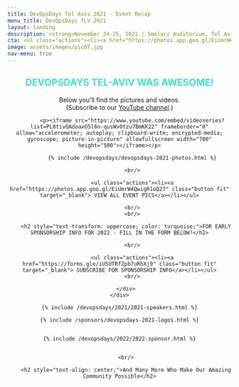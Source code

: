 ```yaml
---
title: DevOpsDays Tel Aviv 2021 - Event Recap
menu_title: DevOpsDays TLV 2021
layout: landing
description: <strong>November 24-25, 2021 | Smolarz Auditorium, Tel Aviv University</strong>
cta: <ul class="actions"><li><a href="https://photos.app.goo.gl/EiUmrW4QwigR1oQ27" class="button fit" target="_blank"> EVENT PHOTOS</a></li></ul>&nbsp;<ul class="actions"><li><a href="https://www.slideshare.net/DevopsCon/clipboards/devopsdays-tel-aviv-2021" target="_blank" class="button special fit"> EVENT SLIDES</a></li></ul> 
image: assets/images/pic07.jpg
nav-menu: true
---
```


<!-- Main -->
<div id="main">

<!-- One -->
<div class="inner">
    <div class="row">
    <div class="box" style="width: 100%; text-align: center;">
    <h2 style="text-transform: uppercase; color: turquoise;">DEVOPSDAYS Tel-Aviv WAS AWESOME!</h2>
    <p>Below you'll find the pictures and videos. <br/>(Subscribe to our <a href="https://www.youtube.com/c/DevOpsDaysTelAviv?sub_confirmation=1" target="_blank">YouTube channel</a>.)</p>

            <p><iframe src="https://www.youtube.com/embed/videoseries?list=PL8tivQAdoavO5l6n-qusWvOtzu7BmKK22" frameborder="0" allow="accelerometer; autoplay; clipboard-write; encrypted-media; gyroscope; picture-in-picture" allowfullscreen width="700" height="500"></iframe></p>

            {% include /devopsdays/devopsdays-2021-photos.html %}

            <br/>

            <ul class="actions"><li><a href="https://photos.app.goo.gl/EiUmrW4QwigR1oQ27" class="button fit" target="_blank"> VIEW ALL EVENT PICS</a></li></ul>

            <br/>
            <br/>

        <h2 style="text-transform: uppercase; color: turquoise;">FOR EARLY SPONSORSHIP INFO FOR 2022 - FILL IN THE FORM BELOW!</h2>

            <br/>

            <ul class="actions"><li><a href="https://forms.gle/iU5UTRfZpb7uRhXj9" class="button fit" target="_blank"> SUBSCRIBE FOR SPONSORSHIP INFO</a></li></ul>
            <br/>
            
        </div>
    </div>
  
    {% include /devopsdays/2021/2021-speakers.html %}
        
    {% include /sponsors/devopsdays-2021-logos.html %}


    {% include /devopsdays/2022/2022-sponsor.html %}


        <br/>

        <h2 style="text-align: center;">And Many More Who Make Our Amazing Community Possible</h2>

<!--  <hr class="major">

 <div class="row" style="text-align: center;">
            <div class="4u"><ul class="actions"><li><a href="/devopsdays/agenda-2021" class="button fit"> <i class="fa fa-cog" style="color: red;"></i>VIEW EVENT PROGRAM</a></li></ul></div>
            <div class="4u"><ul class="actions"><li><a href="/devopsdays-quicklinks" class="button fit"> <i class="fa fa-cog" style="color: #c0d44f;"></i> EVENT QUICK LINKS</a></li></ul></div>
</div> -->











  
	

